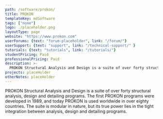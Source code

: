 ```yaml
---
path: /software/prokon/
title: PROKON
templateKey: mdSoftware
tags: ["none"]
logo: ./placeholder.png
layoutType: page
website: "https://www.prokon.com"
userForums: {text: "forum-placeholder", link: "/forum/"}
userSupport: {text: "support", link: "/technical-support/" }
tutorials: {text: "tutorials", link: "/tutorials/"}
studentPricing: Paid
professionalPricing: Paid
description: >-
  PROKON Structural Analysis and Design is a suite of over forty structural analysis, design and detailing programs. The first PROKON programs were developed in 1989, and today PROKON is used worldwide in over eighty countries. The suite is modular in nature, but its true power lies in the tight integration between analysis, design and detailing programs.
projects: placeHolder
otherNotes: placeHolder
---
```


PROKON Structural Analysis and Design is a suite of over forty structural analysis, design and detailing programs. The first PROKON programs were developed in 1989, and today PROKON is used worldwide in over eighty countries. The suite is modular in nature, but its true power lies in the tight integration between analysis, design and detailing programs.

